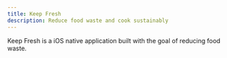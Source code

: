 ```yaml
---
title: Keep Fresh
description: Reduce food waste and cook sustainably
---
```


Keep Fresh is a iOS native application built with the goal of reducing food waste.
